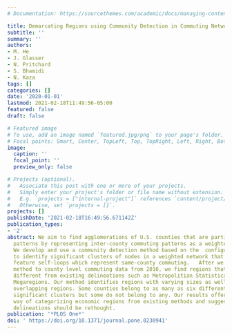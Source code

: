 ```yaml
---
# Documentation: https://sourcethemes.com/academic/docs/managing-content/

title: Demarcating Regions using Community Detection in Commuting Networks
subtitle: ''
summary: ''
authors:
- M. He
- J. Glasser
- N. Pritchard
- S. Bhamidi
- N. Kaza
tags: []
categories: []
date: '2020-01-01'
lastmod: 2021-02-18T11:49:56-05:00
featured: false
draft: false

# Featured image
# To use, add an image named `featured.jpg/png` to your page's folder.
# Focal points: Smart, Center, TopLeft, Top, TopRight, Left, Right, BottomLeft, Bottom, BottomRight.
image:
  caption: ''
  focal_point: ''
  preview_only: false

# Projects (optional).
#   Associate this post with one or more of your projects.
#   Simply enter your project's folder or file name without extension.
#   E.g. `projects = ["internal-project"]` references `content/project/deep-learning/index.md`.
#   Otherwise, set `projects = []`.
projects: []
publishDate: '2021-02-18T16:49:56.671142Z'
publication_types:
- '2'
abstract: We aim to find agglomerations of U.S. counties that are partitioned by commuting
  patterns by representing inter-county commuting patterns as a weighted network.
  We develop and use a community detection method based on the  configuration model
  to identify significant clusters of nodes in a weighted network that prominently
  feature self-loops which represent same-county commuting.   After we apply this
  method to county level commuting data from 2010, we find regions that are significantly
  different from existing delineations such as Metropolitian Statistical Areas and
  Megaregions. Our method identifies regions with varying sizes as well as highly
  overlapping regions. Some counties belong to as many as six different statistically
  significant clusters but some do not belong to any. Our results offer an alternative
  way of categorizing economic regions from existing methods and suggest that geographical
  delineations should be rethought.
publication: '*PLOS One*'
doi: ' https://doi.org/10.1371/journal.pone.0230941'
---
```

